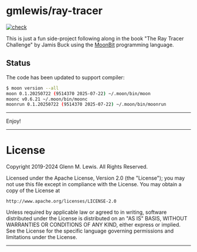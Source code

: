 # gmlewis/ray-tracer
[![check](https://github.com/gmlewis/moonbit-ray-tracer/actions/workflows/check.yml/badge.svg)](https://github.com/gmlewis/moonbit-ray-tracer/actions/workflows/check.yml)

This is just a fun side-project following along in the book
"The Ray Tracer Challenge" by Jamis Buck using the [MoonBit]
programming language.

[MoonBit]: https://www.moonbitlang.com/

## Status

The code has been updated to support compiler:

```bash
$ moon version --all
moon 0.1.20250722 (9514370 2025-07-22) ~/.moon/bin/moon
moonc v0.6.21 ~/.moon/bin/moonc
moonrun 0.1.20250722 (9514370 2025-07-22) ~/.moon/bin/moonrun
```

----------------------------------------------------------------------

Enjoy!

----------------------------------------------------------------------

# License

Copyright 2019-2024 Glenn M. Lewis. All Rights Reserved.

Licensed under the Apache License, Version 2.0 (the "License");
you may not use this file except in compliance with the License.
You may obtain a copy of the License at

    http://www.apache.org/licenses/LICENSE-2.0

Unless required by applicable law or agreed to in writing, software
distributed under the License is distributed on an "AS IS" BASIS,
WITHOUT WARRANTIES OR CONDITIONS OF ANY KIND, either express or implied.
See the License for the specific language governing permissions and
limitations under the License.

----------------------------------------------------------------------
